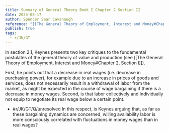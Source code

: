 ```yaml
---
title: Summary of General Theory Book I Chapter 2 Section II
date: 2024-08-17
author: Spencer Saar Cavanaugh
reference: "[[The General Theory of Employment, Interest and Money#Chapter 2, Section II]]"
publish: true
tags:
  - r/JK/GT
---
```




In section 2.1, Keynes presents two key critiques to the fundamental postulates of the general theory of value and production (see [[The General Theory of Employment, Interest and Money#Chapter 2, Section I]]).

First, he points out that a decrease in real wages (i.e. decrease in purchasing power), for example due to an increase in prices of goods and services, does not necessarily result in a withdrawal of labor from the market, as might be expected in the course of wage bargaining if there is a decrease in money wages. Second, is that labor collectively and individually not equip to negotiate its real wage below a certain point.

- #r/JK/GT/Q/unresolved In this respect, is Keynes arguing that, as far as these bargaining dynamics are concerned, willing availability labor is more consciously correlated with fluctuations in money wages than in real wages?
